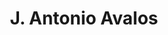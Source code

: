 ---
template: links-page
slug: /links
title: J. Antonio Avalos
resources:
  - topic: Free resources on my website
    links:
    - name: jantonioavalos.com
      cta: x
      link: /resources
  - topic: Let's connect on
    links:
    - name: LinkedIn
      cta: x
      link: https://linkedin.com/in/jantonioavalos
    - name: Twitter
      cta: x
      link: https://twitter.com/jantonioavalos
    - name: Github
      cta: x
      link: https://github.com/jantonioavalos
    - name: Medium
      cta: x
      link: https://medium.com/@jantonioavalos
  - topic: From my blog
    links:
    - name: Reader-centered design
      cta: x
      link: https://bit.ly/ReaderCenteredDesign
    - name: Tone of voice guide
      cta: x
      link: https://bit.ly/writingtone
    - name: Information scent and reading patterns
      cta: x
      link: https://bit.ly/Information-Scent
---
